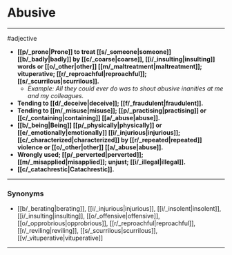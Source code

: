 # Abusive
---
#adjective
- **[[p/_prone|Prone]] to treat [[s/_someone|someone]] [[b/_badly|badly]] by [[c/_coarse|coarse]], [[i/_insulting|insulting]] words or [[o/_other|other]] [[m/_maltreatment|maltreatment]]; vituperative; [[r/_reproachful|reproachful]]; [[s/_scurrilous|scurrilous]].**
	- _Example: All they could ever do was to shout abusive inanities at me and my colleagues._
- **Tending to [[d/_deceive|deceive]]; [[f/_fraudulent|fraudulent]].**
- **Tending to [[m/_misuse|misuse]]; [[p/_practising|practising]] or [[c/_containing|containing]] [[a/_abuse|abuse]].**
- **[[b/_being|Being]] [[p/_physically|physically]] or [[e/_emotionally|emotionally]] [[i/_injurious|injurious]]; [[c/_characterized|characterized]] by [[r/_repeated|repeated]] violence or [[o/_other|other]] [[a/_abuse|abuse]].**
- **Wrongly used; [[p/_perverted|perverted]]; [[m/_misapplied|misapplied]]; unjust; [[i/_illegal|illegal]].**
- **[[c/_catachrestic|Catachrestic]].**
---
### Synonyms
- [[b/_berating|berating]], [[i/_injurious|injurious]], [[i/_insolent|insolent]], [[i/_insulting|insulting]], [[o/_offensive|offensive]], [[o/_opprobrious|opprobrious]], [[r/_reproachful|reproachful]], [[r/_reviling|reviling]], [[s/_scurrilous|scurrilous]], [[v/_vituperative|vituperative]]
---
